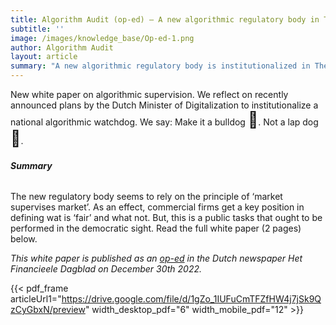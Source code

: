 ```yaml
---
title: Algorithm Audit (op-ed) – A new algorithmic regulatory body in The Netherlands
subtitle: ''
image: /images/knowledge_base/Op-ed-1.png
author: Algorithm Audit
layout: article
summary: "A new algorithmic regulatory body is institutionalized in The Netherlands. We say: Make it a bulldog \U0001F43A, not a lap dog \U0001F436"
---
```


New white paper on algorithmic supervision. We reflect on recently announced plans by the Dutch Minister of Digitalization to institutionalize a national algorithmic watchdog. We say: Make it a bulldog <span style="font-size: 25px;">🐺</span>. Not a lap dog <span style="font-size: 25px;">🐶</span>.

###### **Summary**

The new regulatory body seems to rely on the principle of ‘market supervises market’. As an effect, commercial firms get a key position in defining wat is ‘fair’ and what not. But, this is a public tasks that ought to be performed in the democratic sight. Read the full white paper (2 pages) below.

<span style="font-size: 14px; font-style:italic">This white paper is published as an <a href="https://fd.nl/opinie/1462782/maak-nieuwe-algoritmewaakhond-een-bulldog-in-plaats-van-een-schoothond" target="_blank">op-ed</a> in the Dutch newspaper *Het Financieele Dagblad* on December 30th 2022.</span>

{{< pdf_frame articleUrl1="https://drive.google.com/file/d/1gZo_1IUFuCmTFZfHW4j7jSk9QzCyGbxN/preview" width_desktop_pdf="6" width_mobile_pdf="12" >}}
